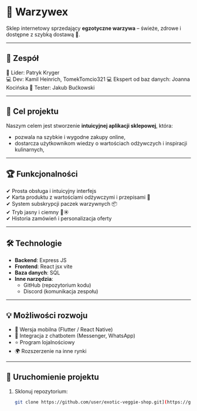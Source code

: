 # 🥑 Warzywex

Sklep internetowy sprzedający **egzotyczne warzywa** – świeże, zdrowe i dostępne z szybką dostawą 🚚.  

---

## 📌 Zespół
👑 Lider: Patryk Kryger  
💻 Dev: Kamil Heinrich, TomekTomcio321
💻 Ekspert od baz danych: Joanna Kocińska
🧪 Tester: Jakub Bućkowski  

---

## 🎯 Cel projektu
Naszym celem jest stworzenie **intuicyjnej aplikacji sklepowej**, która:  
- pozwala na szybkie i wygodne zakupy online,  
- dostarcza użytkownikom wiedzy o wartościach odżywczych i inspiracji kulinarnych,  

---

## 🏆 Funkcjonalności
✔ Prosta obsługa i intuicyjny interfejs  
✔ Karta produktu z wartościami odżywczymi i przepisami 🍴  
✔ System subskrypcji paczek warzywnych 📦  
✔ Tryb jasny i ciemny 🌙☀️  
✔ Historia zamówień i personalizacja oferty  

---

## 🛠 Technologie
- **Backend**: Express JS  
- **Frontend**: React jsx vite
- **Baza danych**: SQL   
- **Inne narzędzia**:  
  - GitHub (repozytorium kodu)   
  - Discord (komunikacja zespołu)  

---

## 💡 Możliwości rozwoju
- 📱 Wersja mobilna (Flutter / React Native)  
- 🤖 Integracja z chatbotem (Messenger, WhatsApp)  
- ⭐ Program lojalnościowy  
- 🌍 Rozszerzenie na inne rynki  

---

## 🚀 Uruchomienie projektu
1. Sklonuj repozytorium:  
   ```bash
   git clone https://github.com/user/exotic-veggie-shop.git](https://github.com/PatrykKryger/Warzywniak.git
